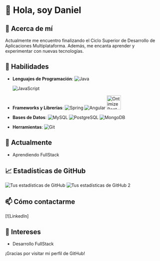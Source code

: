 # 👋 Hola, soy Daniel
 
## 💭 Acerca de mí
 
Actualmente me encuentro finalizando el Ciclo Superior de Desarrollo de Aplicaciones Multiplataforma. Además, me encanta aprender y experimentar con nuevas tecnologías.
 
## 🚀 Habilidades
 
- **Lenguajes de Programación**:
  ![Java](https://img.shields.io/badge/Java-ED8B00?style=for-the-badge&logo=java&logoColor=white)
 
  ![JavaScript](https://img.shields.io/badge/JavaScript-323330?style=for-the-badge&logo=javascript&logoColor=F7DF1E)
- **Frameworks y Librerías**:
  ![Spring](https://img.shields.io/badge/Spring-6DB33F?style=for-the-badge&logo=spring&logoColor=white)
  ![Angular](https://img.shields.io/badge/Angular-DD0031?style=for-the-badge&logo=angular&logoColor=white)
  [<img src="https://www.ontimize.com/xwiki/bin/download/Ontimize+Training/WebHome/ontimize-logo.png" alt="OntimizeBoot" height="45">](https://ontimize.github.io/docs/v3/)
- **Bases de Datos**:
  ![MySQL](https://img.shields.io/badge/MySQL-4479A1?style=for-the-badge&logo=mysql&logoColor=white)
  ![PostgreSQL](https://img.shields.io/badge/PostgreSQL-316192?style=for-the-badge&logo=postgresql&logoColor=white)
  ![MongoDB](https://img.shields.io/badge/MongoDB-4EA94B?style=for-the-badge&logo=mongodb&logoColor=white)
- **Herramientas**:
  ![Git](https://img.shields.io/badge/Git-F05032?style=for-the-badge&logo=git&logoColor=white)
 
## 🌱 Actualmente
 
- Aprendiendo FullStack
 
## 📈 Estadísticas de GitHub
 
![Tus estadísticas de GitHub](https://github-readme-stats.vercel.app/api?username=dverd&show_icons=true&theme=radical)
![Tus estadísticas de GitHub 2](https://github-readme-stats.vercel.app/api/top-langs/?username=dverd&layout=compact&langs_count=16&theme=dracula)
 
## 📫 Cómo contactarme
 
[![LinkedIn]
 
## 🎨 Intereses
 
- Desarrollo FullStack
 
¡Gracias por visitar mi perfil de GitHub!

<!--
**DVerdes/DVerdes** is a ✨ _special_ ✨ repository because its `README.md` (this file) appears on your GitHub profile.

Here are some ideas to get you started:

- 🔭 I’m currently working on ...
- 🌱 I’m currently learning ...
- 👯 I’m looking to collaborate on ...
- 🤔 I’m looking for help with ...
- 💬 Ask me about ...
- 📫 How to reach me: ...
- 😄 Pronouns: ...
- ⚡ Fun fact: ...
-->
